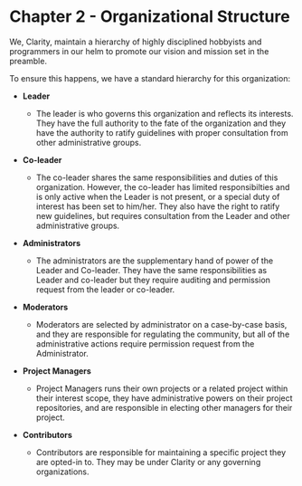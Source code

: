 # Chapter 2 - Organizational Structure

We, Clarity, maintain a hierarchy of highly disciplined hobbyists and programmers in our helm to promote our vision and mission
set in the preamble. 

To ensure this happens, we have a standard hierarchy for this organization:

- **Leader**
  - The leader is who governs this organization and reflects its interests. They have the full authority to the fate of the organization
  and they have the authority to ratify guidelines with proper consultation from other administrative groups.


- **Co-leader**
  - The co-leader shares the same responsibilities and duties of this organization. However, the co-leader has limited responsibilties
  and is only active when the Leader is not present, or a special duty of interest has been set to him/her. They also have the right to ratify
  new guidelines, but requires consultation from the Leader and other administrative groups.
  
  
- **Administrators**
  - The administrators are the supplementary hand of power of the Leader and Co-leader. They have the same responsibilities as Leader and co-leader
  but they require auditing and permission request from the leader or co-leader.


- **Moderators**
  - Moderators are selected by administrator on a case-by-case basis, and they are responsible for regulating the community, but all of the administrative
  actions require permission request from the Administrator.
  
  
- **Project Managers**
  - Project Managers runs their own projects or a related project within their interest scope, they have administrative powers on their project repositories,
  and are responsible in electing other managers for their project.
 
 - **Contributors** 
   - Contributors are responsible for maintaining a specific project they are opted-in to. They may be under Clarity or any governing organizations.
  
